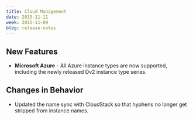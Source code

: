 ```yaml
---
title: Cloud Management
date: 2015-11-11
week: 2015-11-09
blog: release-notes
---
```


## New Features

* **Microsoft Azure** - All Azure instance types are now supported, including the newly released Dv2 instance type series.

## Changes in Behavior

* Updated the name sync with CloudStack so that hyphens no longer get stripped from instance names.
